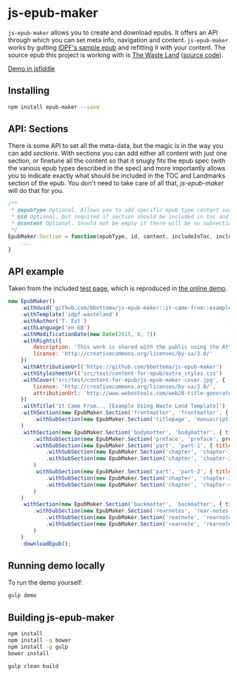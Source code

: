 # js-epub-maker

`js-epub-maker` allows you to create and download epubs. It offers an API through which you can set meta info, navigation and content. `js-epub-maker` works by gutting [IDPF's sample epub](http://idpf.github.io/epub3-samples/) and refitting it with your content. The source epub this project is working with is [The Waste Land](http://idpf.github.io/epub3-samples/30/samples.html#wasteland) ([source code](https://github.com/IDPF/epub3-samples/tree/master/30/wasteland)).

[Demo in jsfiddle](https://jsfiddle.net/plantface/4z50uv7p/)

## Installing

```bash
npm install epub-maker --save
```

## API: Sections

There is some API to set all the meta-data, but the magic is in the way you can add *sections*. With sections you can add either all content with just one section, or finetune all the content so that it snugly fits the epub spec (with the various epub types described in the spec) and more importantly allows you to indicate exactly what should be included in the TOC and Landmarks section of the epub. You don't need to take care of all that, _js-epub-maker_ will do that for you.

```javascript
/**
 * @epubType Optional. Allows you to add specific epub type content such as [epub:type="titlepage"]
 * @id Optional, but required if section should be included in toc and / or landmarks
 * @content Optional. Should not be empty if there will be no subsections added to this section. Format: { title, content }
 */
EpubMaker.Section = function(epubType, id, content, includeInToc, includeInLandmarks) {
    ...
}
```

## API example

Taken from the included [test page](https://github.com/bbottema/js-epub-maker/blob/master/src/test/test-script.js), which is reproduced in [the online demo](https://jsfiddle.net/plantface/4z50uv7p/).

```javascript
new EpubMaker()
    .withUuid('github.com/bbottema/js-epub-maker::it-came-from::example-using-idpf-wasteland')
    .withTemplate('idpf-wasteland')
    .withAuthor('T. Est')
    .withLanguage('en-GB')
    .withModificationDate(new Date(2015, 8, 7))
    .withRights({
        description: 'This work is shared with the public using the Attribution-ShareAlike 3.0 Unported (CC BY-SA 3.0) license.',
        license: 'http://creativecommons.org/licenses/by-sa/3.0/'
    })
    .withAttributionUrl('https://github.com/bbottema/js-epub-maker')
    .withStylesheetUrl('src/test/content-for-epub/extra_styles.css')
    .withCover('src/test/content-for-epub/js-epub-maker-cover.jpg', {
        license: 'http://creativecommons.org/licenses/by-sa/3.0/',
        attributionUrl: 'http://www.webestools.com/web20-title-generator-logo-title-maker-online-web20-effect-reflect-free-photoshop.html'
    })
    .withTitle('It Came From... [Example Using Waste Land Template]')
    .withSection(new EpubMaker.Section('frontmatter', 'frontmatter', { title: 'Title page' }, false, true)
        .withSubSection(new EpubMaker.Section('titlepage', 'manuscript-header', header, false, false))
    )
    .withSection(new EpubMaker.Section('bodymatter', 'bodymatter', { title: 'Start of the story' }, false, true)
        .withSubSection(new EpubMaker.Section('preface', 'preface', preface, true, false))
        .withSubSection(new EpubMaker.Section('part', 'part-1', { title: 'Part 1' }, true, false)
            .withSubSection(new EpubMaker.Section('chapter', 'chapter-1', ch1, true, false))
            .withSubSection(new EpubMaker.Section('chapter', 'chapter-2', ch2, true, false))
        )
        .withSubSection(new EpubMaker.Section('part', 'part-2', { title: 'Part 2' }, true, false)
            .withSubSection(new EpubMaker.Section('chapter', 'chapter-3', ch3, true, false))
            .withSubSection(new EpubMaker.Section('chapter', 'chapter-4', ch4, true, false))
        )
    )
    .withSection(new EpubMaker.Section('backmatter', 'backmatter', { title: 'Notes and rest' }, false, true)
        .withSubSection(new EpubMaker.Section('rearnotes', 'rear-notes', { title: 'Notes on "It Came From"' }, true, false)
            .withSubSection(new EpubMaker.Section('rearnote', 'rearnote-1', rn1, false, false))
            .withSubSection(new EpubMaker.Section('rearnote', 'rearnote-2', rn2, false, false))
        )
    )
    .downloadEpub();
```

## Running demo locally

To run the demo yourself:

```bash
gulp demo
```

## Building js-epub-maker

```bash
npm install
npm install -g bower
npm install -g gulp
bower install

gulp clean build
```

[license-image]: http://img.shields.io/badge/license-MIT-blue.svg?style=flat
[license-url]: LICENSE

[travis-url]: http://travis-ci.org/bbottema/js-epub-maker
[travis-image]: https://img.shields.io/travis/bbottema/js-epub-maker.svg?style=flat

[coveralls-url]: https://coveralls.io/r/bbottema/js-epub-maker?branch=master
[coveralls-image]: https://coveralls.io/repos/bbottema/js-epub-maker/badge.svg?branch=master

[codeclimate-url]: https://codeclimate.com/github/bbottema/js-epub-maker
[codeclimate-gpa-image]: https://codeclimate.com/github/bbottema/js-epub-maker/badges/gpa.svg

[codacy-url]: https://www.codacy.com/app/b-bottema/js-epub-maker/dashboard
[codacy-image]: https://www.codacy.com/project/badge/41d637e3c7ae405a942800cae60ee73f
[codacy-shields-image]: https://img.shields.io/codacy/41d637e3c7ae405a942800cae60ee73f.svg?style=flat
